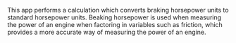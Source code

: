 This app performs a calculation which converts braking horsepower units to standard horsepower units. 
Beaking horsepower is used when measuring the power of an engine when factoring in variables such as friction, which provides a more 
accurate way of measuring the power of an engine. 
